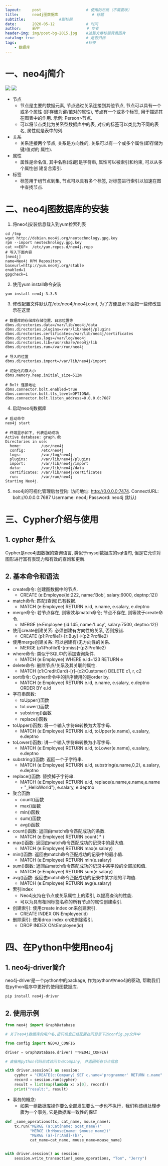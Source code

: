 ```yaml
---
layout:     post                    # 使用的布局（不需要改）
title:      neo4j图数据库  				# 标题 		  
subtitle:   	 		#副标题
date:       2020-05-12              # 时间
author:     新宇                     # 作者
header-img: img/post-bg-2015.jpg    #这篇文章标题背景图片
catalog: true                       # 是否归档
tags:                               #标签
    - 数据库
---
```

# 一、neo4j简介
![](https://tva1.sinaimg.cn/large/008i3skNly1gqfvr8g19oj30kd0cbwgk.jpg)
![](https://tva1.sinaimg.cn/large/008i3skNly1gqfvrhf5ntj30jh098ab7.jpg)

- 节点
	- 节点是主要的数据元素, 节点通过关系连接到其他节点, 节点可以具有一个或多个属性 (即存储为键/值对的属性), 节点有一个或多个标签, 用于描述其在图表中的作用. 示例: Person>节点.
	- 可以将节点类比为关系型数据库中的表, 对应的标签可以类比为不同的表名, 属性就是表中的列.
- 关系
	- 关系连接两个节点, 关系是方向性的, 关系可以有一个或多个属性(即存储为键/值对的 属性).
- 属性
	- 属性是命名值, 其中名称(或键)是字符串, 属性可以被索引和约束, 可以从多个属性创 建复合索引.
- 标签
	- 标签用于组节点到集, 节点可以具有多个标签, 对标签进行索引以加速在图中查找节点.


# 二、neo4j图数据库的安装
1. 将neo4j安装信息载入到yum检索列表

```shell
cd /tmp
wget http://debian.neo4j.org/neotechnology.gpg.key
rpm --import neotechnology.gpg.key
cat <<EOF>  /etc/yum.repos.d/neo4j.repo
# 写入下面内容
[neo4j]
name=Neo4j RPM Repository
baseurl=http://yum.neo4j.org/stable
enabled=1
gpgcheck=1
```

2. 使用yum install命令安装
```shell
yum install neo4j-3.3.5
```

3. 修改配置文件默认在/etc/neo4j/neo4j.conf, 为了方便显示下面把一些修改显示在这里

```shell
# 数据库的存储库存储位置、日志位置等
dbms.directories.data=/var/lib/neo4j/data
dbms.directories.plugins=/var/lib/neo4j/plugins
dbms.directories.certificates=/var/lib/neo4j/certificates
dbms.directories.logs=/var/log/neo4j
dbms.directories.lib=/usr/share/neo4j/lib
dbms.directories.run=/var/run/neo4j

# 导入的位置
dbms.directories.import=/var/lib/neo4j/import

# 初始化内存大小
dbms.memory.heap.initial_size=512m

# Bolt 连接地址
dbms.connector.bolt.enabled=true
dbms.connector.bolt.tls_level=OPTIONAL
dbms.connector.bolt.listen_address=0.0.0.0:7687
```

4. 启动neo4j数据库

```shell
# 启动命令
neo4j start

# 终端显示如下, 代表启动成功
Active database: graph.db
Directories in use:
  home:         /usr/neo4j
  config:       /etc/neo4j
  logs:         /var/log/neo4j
  plugins:      /var/lib/neo4j/plugins
  import:       /var/lib/neo4j/import
  data:         /var/lib/neo4j/data
  certificates: /var/lib/neo4j/certificates
  run:          /var/run/neo4j
Starting Neo4j.
```

5. neo4j的可视化管理后台登陆:
访问地址: http://0.0.0.0:7474.
ConnectURL: bolt://0.0.0.0:7687
Username: neo4j
Password: neo4j (默认)

# 三、Cypher介绍与使用
## 1. cypher 是什么
Cypher是neo4j图数据的查询语言, 类似于mysql数据库的sql语句, 但是它允许对图形进行富有表现力和有效的查询和更新.

## 2. 基本命令和语法
- create命令: 创建图数据中的节点.
	- CREATE (e:Employee{id:222, name:'Bob', salary:6000, deptnp:12})
- match命令: 匹配(查询)已有数据.
	- MATCH (e:Employee) RETURN e.id, e.name, e.salary, e.deptno
- merge命令: 若节点存在, 则等效与match命令; 节点不存在, 则等效于create命令.
	- MERGE (e:Employee {id:145, name:'Lucy', salary:7500, deptno:12})
- 使用create创建关系: 必须创建有方向性的关系, 否则报错.
	- CREATE (p1:Profile1)-[r:Buy]->(p2:Profile2)
- 使用merge创建关系: 可以创建有/无方向性的关系.
	- MERGE (p1:Profile1)-[r:miss]-(p2:Profile2)
- where命令: 类似于SQL中的添加查询条件.
	- MATCH (e:Employee) WHERE e.id=123 RETURN e
- delete命令: 删除节点/关系及其关联的属性.
	- MATCH (c1:CreditCard)-[r]-(c2:Customer) DELETE c1, r, c2
- sort命令: Cypher命令中的排序使用的是order by.
	- MATCH (e:Employee) RETURN e.id, e.name, e.salary, e.deptno ORDER BY e.id
- 字符串函数:
	- toUpper()函数
	- toLower()函数
	- substring()函数
	- replace()函数
- toUpper()函数: 将一个输入字符串转换为大写字母.
	- MATCH (e:Employee) RETURN e.id, toUpper(e.name), e.salary, e.deptno
- toLower()函数: 讲一个输入字符串转换为小写字母.
	- MATCH (e:Employee) RETURN e.id, toLower(e.name), e.salary, e.deptno
- substring()函数: 返回一个子字符串.
	- MATCH (e:Employee) RETURN e.id, substring(e.name,0,2), e.salary, e.deptno
- replace()函数: 替换掉子字符串.
	- MATCH (e:Employee) RETURN e.id, replace(e.name,e.name,e.name + "_HelloWorld"), e.salary, e.deptno
- 聚合函数
	- count()函数
	- max()函数
	- min()函数
	- sum()函数
	- avg()函数
- count()函数: 返回由match命令匹配成功的条数.
	- MATCH (e:Employee) RETURN count( * )
- max()函数: 返回由match命令匹配成功的记录中的最大值.
	- MATCH (e:Employee) RETURN max(e.salary)
- min()函数: 返回由match命令匹配成功的记录中的最小值.
	- MATCH (e:Employee) RETURN min(e.salary)
- sum()函数: 返回由match命令匹配成功的记录中某字段的全部加和值.
	- MATCH (e:Employee) RETURN sum(e.salary)
- avg()函数: 返回由match命令匹配成功的记录中某字段的平均值.
	- MATCH (e:Employee) RETURN avg(e.salary)
- 索引index
	- Neo4j支持在节点或关系属性上的索引, 以提高查询的性能.
	- 可以为具有相同标签名称的所有节点的属性创建索引.
- 创建索引: 使用create index on来创建索引.
	- CREATE INDEX ON:Employee(id)
- 删除索引: 使用drop index on来删除索引.
	- DROP INDEX ON:Employee(id)

# 四、在Python中使用neo4j
## 1. neo4j-driver简介
neo4j-driver是一个python中的package, 作为python中neo4j的驱动, 帮助我们在python程序中更好的使用图数据库.
```python
pip install neo4j-driver
```

## 2. 使用示例
```python
from neo4j import GraphDatabase

# 关于neo4j数据库的用户名,密码信息已经配置在同目录下的config.py文件中

from config import NEO4J_CONFIG

driver = GraphDatabase.driver( **NEO4J_CONFIG)

# 直接用python代码形式访问节点Company, 并返回所有节点信息

with driver.session() as session:
    cypher = "CREATE(c:Company) SET c.name='programmer' RETURN c.name"
    record = session.run(cypher)
    result = list(map(lambda x: x[0], record))
    print("result:", result)
```
- 事务的概念:
	- 如果一组数据库操作要么全部发生要么一步也不执行，我们称该组处理步骤为一个事务, 它是数据库一致性的保证

```python
def _some_operations(tx, cat_name, mouse_name):
    tx.run("MERGE (a:Cat{name: $cat_name})"
           "MERGE (b:Mouse{name: $mouse_name})"
           "MERGE (a)-[r:And]-(b)",
           cat_name=cat_name, mouse_name=mouse_name)


with driver.session() as session:
    session.write_transaction(_some_operations, "Tom", "Jerry")

```